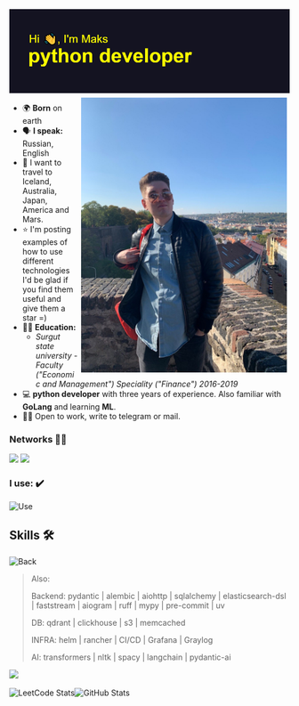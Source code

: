 <img src="https://github.com/xodiumx/xodiumx/blob/main/new_header.png" alt="header">

<div class="container">
<img src="https://raw.githubusercontent.com/xodiumx/xodiumx/main/photo.JPG" width="370" alt="Иллюстрация" align="right" vspace="5" hspace="5">
</div>

* 🌍 **Born** on earth
* 🗣 **I speak:** Russian, English
* 🚀 I want to travel to Iceland, Australia, Japan, America and Mars.
* ⭐ I'm posting examples of how to use different technologies I'd be glad if you find them useful and give them a star =)
* 👨‍🎓 **Education:**
    + *Surgut state university - Faculty ("Economic and Management") Speciality ("Finance") 2016-2019*
* 💻 **python developer** with three years of experience. Also familiar with **GoLang** and learning **ML**.
* 🙋‍♂️ Open to work, write to telegram or mail.

### Networks 👨‍💻

[![](https://img.shields.io/badge/Contact%20me-00B7EB?style=for-the-badge&logo=telegram&logoColor=white)](https://t.me/axlekseev) [![](https://img.shields.io/badge/TG%20Chanel-00B7EB?style=for-the-badge&logo=telegram&logoColor=white)](https://t.me/iprogu) 
    
### I use: ✔️

![Use](https://go-skill-icons.vercel.app/api/icons?i=pycharm,vscode,goland,github,gitlab,postman,chatgpt,obsidian)

## Skills 🛠️

![Back](https://skillicons.dev/icons?i=python,golang,fastapi,django,flask,sklearn,pytorch,postgresql,elasticsearch,redis,mongodb,linux,nginx,docker,kubernetes,kafka,rabbitmq,grafana,prometheus,js,vue,nuxt,git)

> Also:
> 
> Backend: pydantic | alembic | aiohttp | sqlalchemy | elasticsearch-dsl | faststream | aiogram | ruff | mypy | pre-commit | uv
> 
> DB: qdrant | clickhouse | s3 | memcached
>
> INFRA: helm | rancher | CI/CD | Grafana | Graylog
>
> AI: transformers | nltk | spacy | langchain | pydantic-ai

[![](https://ru.stackoverflow.com/users/flair/516938.png?theme=dark)](https://ru.stackoverflow.com/users/516938/maksim-alekseev?theme=dark)

<div style="display: inline-block; vertical-align: top;">
  <img src="https://leetcard.jacoblin.cool/oxdium?theme=radical&width=490" alt="LeetCode Stats" align="left">
  <img src="https://github-readme-stats-5han-git-master-xodiumxs-projects.vercel.app/api/top-langs/?username=xodiumx&hide=javascript,html,Jupyter%20Notebook,Mustache,CSS,SCSS,Vue,TypeScript&theme=radical&layout=compact" alt="GitHub Stats" width="310" align="right">
</div>
